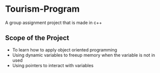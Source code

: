 # Tourism-Program
A group assignment project that is made in c++

## Scope of the Project
* To learn how to apply object oriented programming
* Using dynamic variables to freeup memory when the variable is not in used
* Using pointers to interact with variables
